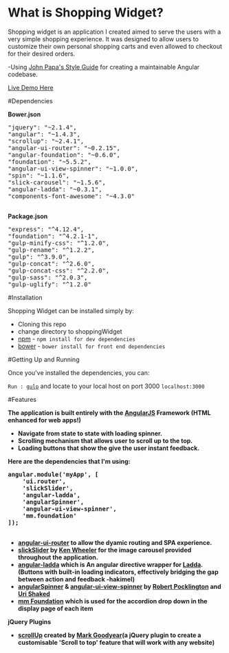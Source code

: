 
# What is Shopping Widget?

Shopping widget is an application I created aimed to serve the users with a very simple shopping experience. It was designed to allow users to customize their own personal shopping carts and even allowed to checkout for their desired orders.

-Using <a href="https://github.com/johnpapa/angular-styleguide">John Papa's Style Guide</a> for creating a maintainable Angular codebase.

<a href="http://kirckpingul.com/shoppingWidget">Live Demo Here</a>

#Dependencies

<b>Bower.json</b>

<pre>
"jquery": "~2.1.4",
"angular": "~1.4.3",
"scrollup": "~2.4.1",
"angular-ui-router": "~0.2.15",
"angular-foundation": "~0.6.0",
"foundation": "~5.5.2",
"angular-ui-view-spinner": "~1.0.0",
"spin": "~1.1.6",
"slick-carousel": "~1.5.6",
"angular-ladda": "~0.3.1",
"components-font-awesome": "~4.3.0"

</pre>

<b>Package.json</b>

<pre>
"express": "^4.12.4",
"foundation": "^4.2.1-1",
"gulp-minify-css": "^1.2.0",
"gulp-rename": "^1.2.2",
"gulp": "^3.9.0",
"gulp-concat": "^2.6.0",
"gulp-concat-css": "^2.2.0",
"gulp-sass": "^2.0.3",
"gulp-uglify": "^1.2.0"
</pre>

#Installation

Shopping Widget can be installed simply by:

<ul>
  <li>Cloning this repo</li>
  <li>change directory to shoppingWidget</li>
  <li><a href="https://www.npmjs.com">npm</a> - <code>npm install for dev dependencies</code></li>
  <li><a href="http://bower.io">bower</a> - <code>bower install for front end dependencies</code></li>
</ul>

#Getting Up and Running

Once you've installed the dependencies, you can:

<code>Run : <a href="http://www.gulpjs.com">gulp</a></code> and locate to your local host on port 3000 <code>localhost:3000</code>
 
#Features

<b>The application is built entirely with the <a href="http://angularjs.org">AngularJS</a> Framework (HTML enhanced for web apps!)</a>
 
<ul> 
<li>Navigate from state to state with loading spinner.</li>
<li>Scrolling mechanism that allows user to scroll up to the top.</li>
<li>Loading buttons that show the give the user instant feedback.</li>
</ul>

Here are the dependencies that I'm using: 
<pre>
angular.module('myApp', [
	'ui.router', 
	'slickSlider',
	'angular-ladda',
	'angularSpinner', 
	'angular-ui-view-spinner',
	'mm.foundation'
]);

</pre>
<ul>

<li><a href="https://github.com/angular-ui/ui-router">angular-ui-router</a> to allow the dyamic routing and SPA experience.</li>

<li><a href="http://kenwheeler.github.io/slick/">slickSlider</a> by <a href="https://github.com/Ken Wheeler">Ken Wheeler</a> for the image carousel provided throughout the application.</li>

<li><a href="https://github.com/remotty/angular-ladda">angular-ladda</a> which is An angular directive wrapper for <a href="https://github.com/hakimel/Ladda">Ladda</a>.(Buttons with built-in loading indicators, effectively bridging the gap between action and feedback -hakimel)</li>

<li><a href="https://github.com/urish/angular-spinner">angularSpinner</a> & <a href="https://github.com/rpocklin/angular-ui-view-spinner">angular-ui-view-spinner</a> by <a href="https://github.com/rpocklin"> Robert Pocklington</a> and <a href="https://github.com/urish">Uri Shaked</a> </li>

<li><a href="http://pineconellc.github.io/angular-foundation/#/accordion">mm Foundation</a> which is used for the accordion drop down in the display page of each item</li>
</ul>

<b>jQuery Plugins</b>

<ul>
  <li><a href="https://github.com/markgoodyear/scrollup">scrollUp</a> created by <a href="https://github.com/markgoodyear">Mark Goodyear</a>(a jQuery plugin to create a customisable 'Scroll to top' feature that will work with any website)</li>
</ul>

